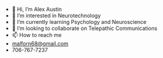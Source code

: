 - 👋 Hi, I’m Alex Austin
- 👀 I’m interested in Neurotechnology
- 🌱 I’m currently learning Psychology and Neuroscience
- 💞️ I’m looking to collaborate on Telepathic Communications
- 📫 How to reach me 
- malforn68@gmail.com
- 706-767-7237

<!---
0zzy68/0zzy68 is a ✨ special ✨ repository because its `README.md` (this file) appears on your GitHub profile.
You can click the Preview link to take a look at your changes.
